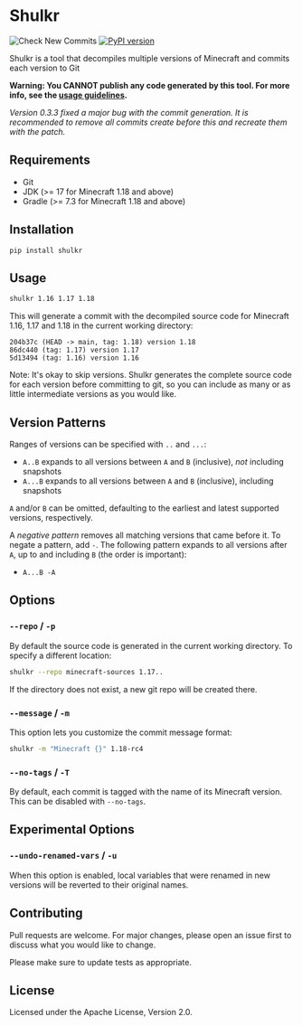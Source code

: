 # Shulkr

![Check New Commits](https://github.com/clabe45/shulkr/actions/workflows/check.yml/badge.svg)
[![PyPI version](https://badge.fury.io/py/shulkr.svg)](https://badge.fury.io/py/shulkr)

Shulkr is a tool that decompiles multiple versions of Minecraft and commits each
version to Git

**Warning: You CANNOT publish any code generated by this tool. For more info,
see the [usage guidelines].**

*Version 0.3.3 fixed a major bug with the commit generation. It is recommended
to remove all commits create before this and recreate them with the patch.*

## Requirements

- Git
- JDK (>= 17 for Minecraft 1.18 and above)
- Gradle (>= 7.3 for Minecraft 1.18 and above)

## Installation

```
pip install shulkr
```

## Usage

```sh
shulkr 1.16 1.17 1.18
```

This will generate a commit with the decompiled source code for Minecraft 1.16,
1.17 and 1.18 in the current working directory:

```
204b37c (HEAD -> main, tag: 1.18) version 1.18
86dc440 (tag: 1.17) version 1.17
5d13494 (tag: 1.16) version 1.16
```

Note: It's okay to skip versions. Shulkr generates the complete source code for
each version before committing to git, so you can include as many or as little
intermediate versions as you would like.

## Version Patterns

Ranges of versions can be specified with `..` and `...`:
- `A..B` expands to all versions between `A` and `B` (inclusive), *not*
  including snapshots
- `A...B` expands to all versions between `A` and `B` (inclusive), including
  snapshots

`A` and/or `B` can be omitted, defaulting to the earliest and latest supported
versions, respectively.

A *negative pattern* removes all matching versions that came before it. To
negate a pattern, add `-`. The following pattern expands to all versions after
`A`, up to and including `B` (the order is important):
- `A...B -A`

## Options

### `--repo` / `-p`

By default the source code is generated in the current working directory. To
specify a different location:

```sh
shulkr --repo minecraft-sources 1.17..
```

If the directory does not exist, a new git repo will be created there.

### `--message` / `-m`

This option lets you customize the commit message format:

```sh
shulkr -m "Minecraft {}" 1.18-rc4
```

### `--no-tags` / `-T`

By default, each commit is tagged with the name of its Minecraft version. This
can be disabled with `--no-tags`.

## Experimental Options

### `--undo-renamed-vars` / `-u`

When this option is enabled, local variables that were renamed in new versions
will be reverted to their original names.

## Contributing

Pull requests are welcome. For major changes, please open an issue first to
discuss what you would like to change.

Please make sure to update tests as appropriate.

## License

Licensed under the Apache License, Version 2.0.

[Fork]: https://github.com/clabe45/shulkr/fork
[changelog]: https://github.com/clabe45/shulkr/blob/main/CHANGELOG.md
[usage guidelines]: https://github.com/clabe45/shulkr/blob/main/usage-guidelines.md
